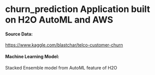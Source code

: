 # churn_prediction Application built on H2O AutoML and AWS

#### Source Data:
  https://www.kaggle.com/blastchar/telco-customer-churn

#### Machine Learning Model: 
  Stacked Ensemble model from AutoML feature of H2O
  
 

